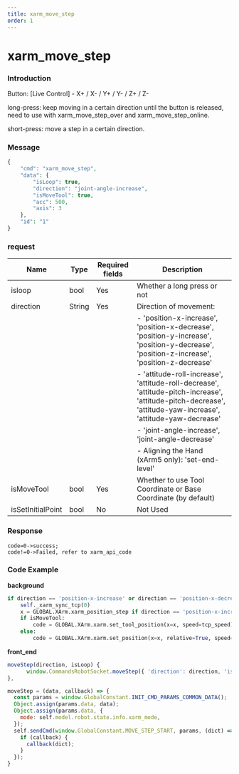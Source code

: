 ```yaml
---
title: xarm_move_step
order: 1
---
```


# xarm\_move\_step

### Introduction

Button: \[Live Control] - X+ / X- / Y+ / Y- / Z+ / Z-

long-press: keep moving in a certain direction until the button is released, need to use with xarm\_move\_step\_over and xarm\_move\_step\_online.

short-press: move a step in a certain direction.

### Message

```php
{
    "cmd": "xarm_move_step",
    "data": {
        "isLoop": true,
        "direction": "joint-angle-increase",
        "isMoveTool": true,
        "acc": 500,
        "axis": 3
    },
    "id": "1"
}
```
### request

| Name               | Type   | Required fields | Description                                                                                                                                                     |
|--------------------|--------|-----------------|-----------------------------------------------------------------------------------------------------------------------------------------------------------------|
| isloop             | bool   | Yes             | Whether a long press or not                                                                                                                                     |
| direction          | String | Yes             | Direction of movement:                                                                                                                                            |
|                    |        |                 | - 'position-x-increase', 'position-x-decrease', 'position-y-increase', 'position-y-decrease', 'position-z-increase', 'position-z-decrease'                     |
|                    |        |                 | - 'attitude-roll-increase', 'attitude-roll-decrease', 'attitude-pitch-increase', 'attitude-pitch-decrease', 'attitude-yaw-increase', 'attitude-yaw-decrease'   |
|                    |        |                 | - 'joint-angle-increase', 'joint-angle-decrease'                                                                                                               |
|                    |        |                 | - Aligning the Hand (xArm5 only): 'set-end-level'                                                                                                             |
| isMoveTool         | bool   | Yes             | Whether to use Tool Coordinate or Base Coordinate (by default)                                                                                                 |
| isSetInitialPoint  | bool   | No              | Not Used                                                                                                                                                       |



### Response
```
code=0->success;
code!=0->Failed, refer to xarm_api_code
```


### Code Example

**background**

```python
if direction == 'position-x-increase' or direction == 'position-x-decrease':
    self._xarm_sync_tcp(0)
    x = GLOBAL.XArm.xarm_position_step if direction == 'position-x-increase' else -GLOBAL.XArm.xarm_position_step
    if isMoveTool:
        code = GLOBAL.XArm.xarm.set_tool_position(x=x, speed=tcp_speed)
    else:
        code = GLOBAL.XArm.xarm.set_position(x=x, relative=True, speed=tcp_speed)
```
**front\_end**

```javascript
moveStep(direction, isLoop) {
      window.CommandsRobotSocket.moveStep({ 'direction': direction, 'isLoop': isLoop, 'isMoveTool': this.isToolCoord });
},

moveStep = (data, callback) => {
  const params = window.GlobalConstant.INIT_CMD_PARAMS_COMMON_DATA();
  Object.assign(params.data, data);
  Object.assign(params.data, {
    mode: self.model.robot.state.info.xarm_mode,
  });
  self.sendCmd(window.GlobalConstant.MOVE_STEP_START, params, (dict) => {
    if (callback) {
      callback(dict);
    }
  });
}
```
